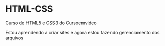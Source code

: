# HTML-CSS
Curso de HTML5 e CSS3 do Cursoemvideo

Estou aprendendo a criar sites e agora estou fazendo gerenciamento dos arquivos